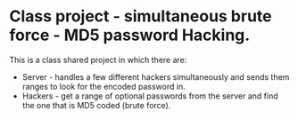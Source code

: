 # Class project - simultaneous brute force - MD5 password Hacking.

This is a class shared project in which there are:
 - Server - handles a few different hackers simultaneously and sends them ranges to look for the encoded password in.
 - Hackers - get a range of optional passwords from the server and find the one that is MD5 coded (brute force).
